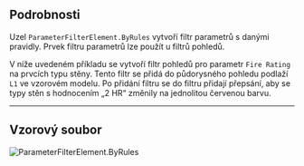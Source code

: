 ## Podrobnosti
Uzel `ParameterFilterElement.ByRules` vytvoří filtr parametrů s danými pravidly. Prvek filtru parametrů lze použít u filtrů pohledů.

V níže uvedeném příkladu se vytvoří filtr pohledů pro parametr `Fire Rating` na prvcích typu stěny. Tento filtr se přidá do půdorysného pohledu podlaží `L1` ve vzorovém modelu. Po přidání filtru se do filtru přidají přepsání, aby se typy stěn s hodnocením „2 HR“ změnily na jednolitou červenou barvu.
___
## Vzorový soubor

![ParameterFilterElement.ByRules](./Revit.Filter.ParameterFilterElement.ByRules_img.jpg)
